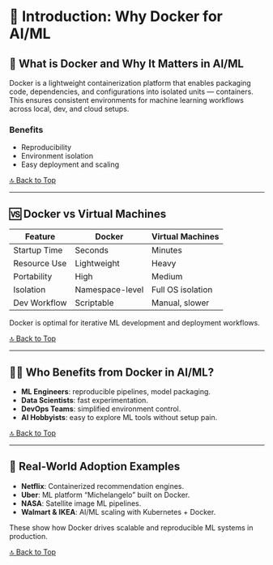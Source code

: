 
# 📖 Introduction: Why Docker for AI/ML

## 🐳 What is Docker and Why It Matters in AI/ML
Docker is a lightweight containerization platform that enables packaging code, dependencies, and configurations into isolated units — containers. This ensures consistent environments for machine learning workflows across local, dev, and cloud setups.

### Benefits
- Reproducibility
- Environment isolation
- Easy deployment and scaling

[🔝 Back to Top](#introduction-why-docker-for-ai/ml)

---

## 🆚 Docker vs Virtual Machines

| Feature         | Docker             | Virtual Machines     |
|----------------|--------------------|-----------------------|
| Startup Time    | Seconds            | Minutes               |
| Resource Use    | Lightweight        | Heavy                 |
| Portability     | High               | Medium                |
| Isolation       | Namespace-level    | Full OS isolation     |
| Dev Workflow    | Scriptable         | Manual, slower        |

Docker is optimal for iterative ML development and deployment workflows.

[🔝 Back to Top](#introduction-why-docker-for-ai/ml)

---

## 👨‍🔬 Who Benefits from Docker in AI/ML?
- **ML Engineers**: reproducible pipelines, model packaging.
- **Data Scientists**: fast experimentation.
- **DevOps Teams**: simplified environment control.
- **AI Hobbyists**: easy to explore ML tools without setup pain.

[🔝 Back to Top](#introduction-why-docker-for-ai/ml)

---

## 🏢 Real-World Adoption Examples
- **Netflix**: Containerized recommendation engines.
- **Uber**: ML platform “Michelangelo” built on Docker.
- **NASA**: Satellite image ML pipelines.
- **Walmart & IKEA**: AI/ML scaling with Kubernetes + Docker.

These show how Docker drives scalable and reproducible ML systems in production.

[🔝 Back to Top](#introduction-why-docker-for-ai/ml)
